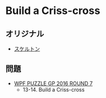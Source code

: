 # Build a Criss-cross

## オリジナル
- [スケルトン](crisscross.md)

## 問題
- [WPF PUZZLE GP 2016 ROUND 7](../questions/wpfpgp2016_7.md)
	- 13-14. Build a Criss-cross
